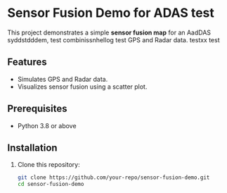 # Sensor Fusion Demo for ADAS test

This project demonstrates a simple **sensor fusion map** for an AadDAS syddstdddem, test combinissnhellog test GPS and Radar data. testxx test

## Features
- Simulates GPS and Radar data.
- Visualizes sensor fusion using a scatter plot.

## Prerequisites
- Python 3.8 or above

## Installation
1. Clone this repository:
   ```bash
   git clone https://github.com/your-repo/sensor-fusion-demo.git
   cd sensor-fusion-demo
